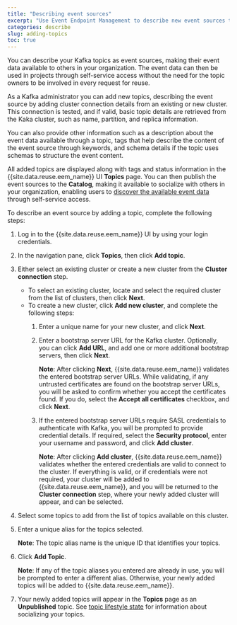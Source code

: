 ```yaml
---
title: "Describing event sources"
excerpt: "Use Event Endpoint Management to describe new event sources to make their event data available to others."
categories: describe
slug: adding-topics
toc: true
---
```


You can describe your Kafka topics as event sources, making their event data available to others in your organization. The event data can then be used in projects through self-service access without the need for the topic owners to be involved in every request for reuse.

As a Kafka administrator you can add new topics, describing the event source by adding cluster connection details from an existing or new cluster. This connection is tested, and if valid, basic topic details are retrieved from the Kaka cluster, such as name, partition, and replica information.

You can also provide other information such as a description about the event data available through a topic, tags that help describe the content of the event source through keywords, and schema details if the topic uses schemas to structure the event content.

All added topics are displayed along with tags and status information in the {{site.data.reuse.eem_name}} UI **Topics** page. You can then publish the event sources to the **Catalog**, making it available to socialize with others in your organization, enabling users to [discover the available event data](../../consume-subscribe/discovering-topics/) through self-service access.

To describe an event source by adding a topic, complete the following steps:

1. Log in to the {{site.data.reuse.eem_name}} UI by using your login credentials.
2. In the navigation pane, click **Topics**, then click **Add topic**.
3. Either select an existing cluster or create a new cluster from the **Cluster connection** step.
   - To select an existing cluster, locate and select the required cluster from the list of clusters, then click **Next**.
   - To create a new cluster, click **Add new cluster**, and complete the following steps:
     1. Enter a unique name for your new cluster, and click **Next**.
     2. Enter a bootstrap server URL for the Kafka cluster. Optionally, you can click **Add URL**, and add one or more additional bootstrap servers, then click **Next**.

        **Note**: After clicking **Next**, {{site.data.reuse.eem_name}} validates the entered bootstrap server URLs. While validating, if any untrusted certificates are found on the bootstrap server URLs, you will be asked to confirm whether you accept the certificates found. If you do, select the **Accept all certificates** checkbox, and click **Next**.

     3. If the entered bootstrap server URLs require SASL credentials to authenticate with Kafka, you will be prompted to provide credential details. If required, select the **Security protocol**, enter your username and password, and click **Add cluster**.

         **Note**: After clicking **Add cluster**, {{site.data.reuse.eem_name}} validates whether the entered credentials are valid to connect to the cluster. If everything is valid, or if credentials were not required, your cluster will be added to {{site.data.reuse.eem_name}}, and you will be returned to the **Cluster connection** step, where your newly added cluster will appear, and can be selected.

4. Select some topics to add from the list of topics available on this cluster.
5. Enter a unique alias for the topics selected.

   **Note**: The topic alias name is the unique ID that identifies your topics.

6. Click **Add Topic**.

   **Note**: If any of the topic aliases you entered are already in use, you will be prompted to enter a different alias. Otherwise, your newly added topics will be added to {{site.data.reuse.eem_name}}.

7. Your newly added topics will appear in the **Topics** page as an **Unpublished** topic. See [topic lifestyle state](../managing-topics#topic-lifecycle-state) for information about socializing your topics.

